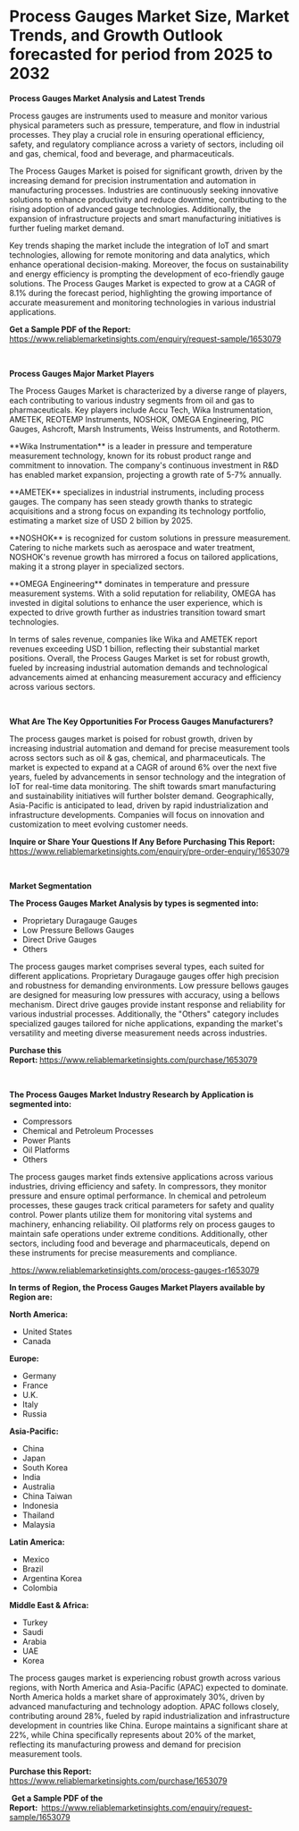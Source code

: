<p><h1>Process Gauges Market Size, Market Trends, and Growth Outlook forecasted for period from 2025 to 2032</h1></p><p><strong>Process Gauges Market Analysis and Latest Trends</strong></p>
<p><p>Process gauges are instruments used to measure and monitor various physical parameters such as pressure, temperature, and flow in industrial processes. They play a crucial role in ensuring operational efficiency, safety, and regulatory compliance across a variety of sectors, including oil and gas, chemical, food and beverage, and pharmaceuticals.</p><p>The Process Gauges Market is poised for significant growth, driven by the increasing demand for precision instrumentation and automation in manufacturing processes. Industries are continuously seeking innovative solutions to enhance productivity and reduce downtime, contributing to the rising adoption of advanced gauge technologies. Additionally, the expansion of infrastructure projects and smart manufacturing initiatives is further fueling market demand.</p><p>Key trends shaping the market include the integration of IoT and smart technologies, allowing for remote monitoring and data analytics, which enhance operational decision-making. Moreover, the focus on sustainability and energy efficiency is prompting the development of eco-friendly gauge solutions. The Process Gauges Market is expected to grow at a CAGR of 8.1% during the forecast period, highlighting the growing importance of accurate measurement and monitoring technologies in various industrial applications.</p></p>
<p><strong>Get a Sample PDF of the Report:&nbsp;</strong> <a href="https://www.reliablemarketinsights.com/enquiry/request-sample/1653079?utm_campaign=3148&utm_medium=2&utm_source=Github&utm_content=ia&utm_term=16042025&utm_id=process-gauges">https://www.reliablemarketinsights.com/enquiry/request-sample/1653079</a></p>
<p>&nbsp;</p>
<p><strong>Process Gauges Major Market Players</strong></p>
<p><p>The Process Gauges Market is characterized by a diverse range of players, each contributing to various industry segments from oil and gas to pharmaceuticals. Key players include Accu Tech, Wika Instrumentation, AMETEK, REOTEMP Instruments, NOSHOK, OMEGA Engineering, PIC Gauges, Ashcroft, Marsh Instruments, Weiss Instruments, and Rototherm.</p><p>**Wika Instrumentation** is a leader in pressure and temperature measurement technology, known for its robust product range and commitment to innovation. The company's continuous investment in R&D has enabled market expansion, projecting a growth rate of 5-7% annually.</p><p>**AMETEK** specializes in industrial instruments, including process gauges. The company has seen steady growth thanks to strategic acquisitions and a strong focus on expanding its technology portfolio, estimating a market size of USD 2 billion by 2025.</p><p>**NOSHOK** is recognized for custom solutions in pressure measurement. Catering to niche markets such as aerospace and water treatment, NOSHOK's revenue growth has mirrored a focus on tailored applications, making it a strong player in specialized sectors.</p><p>**OMEGA Engineering** dominates in temperature and pressure measurement systems. With a solid reputation for reliability, OMEGA has invested in digital solutions to enhance the user experience, which is expected to drive growth further as industries transition toward smart technologies.</p><p>In terms of sales revenue, companies like Wika and AMETEK report revenues exceeding USD 1 billion, reflecting their substantial market positions. Overall, the Process Gauges Market is set for robust growth, fueled by increasing industrial automation demands and technological advancements aimed at enhancing measurement accuracy and efficiency across various sectors.</p></p>
<p>&nbsp;</p>
<p><strong>What Are The Key Opportunities For Process Gauges Manufacturers?</strong></p>
<p><p>The process gauges market is poised for robust growth, driven by increasing industrial automation and demand for precise measurement tools across sectors such as oil & gas, chemical, and pharmaceuticals. The market is expected to expand at a CAGR of around 6% over the next five years, fueled by advancements in sensor technology and the integration of IoT for real-time data monitoring. The shift towards smart manufacturing and sustainability initiatives will further bolster demand. Geographically, Asia-Pacific is anticipated to lead, driven by rapid industrialization and infrastructure developments. Companies will focus on innovation and customization to meet evolving customer needs.</p></p>
<p><strong>Inquire or Share Your Questions If Any Before Purchasing This Report:</strong> <a href="https://www.reliablemarketinsights.com/enquiry/pre-order-enquiry/1653079?utm_campaign=3148&utm_medium=2&utm_source=Github&utm_content=ia&utm_term=16042025&utm_id=process-gauges">https://www.reliablemarketinsights.com/enquiry/pre-order-enquiry/1653079</a></p>
<p>&nbsp;</p>
<p><strong>Market Segmentation</strong></p>
<p><strong>The Process Gauges Market Analysis by types is segmented into:</strong></p>
<p><ul><li>Proprietary Duragauge Gauges</li><li>Low Pressure Bellows Gauges</li><li>Direct Drive Gauges</li><li>Others</li></ul></p>
<p><p>The process gauges market comprises several types, each suited for different applications. Proprietary Duragauge gauges offer high precision and robustness for demanding environments. Low pressure bellows gauges are designed for measuring low pressures with accuracy, using a bellows mechanism. Direct drive gauges provide instant response and reliability for various industrial processes. Additionally, the "Others" category includes specialized gauges tailored for niche applications, expanding the market's versatility and meeting diverse measurement needs across industries.</p></p>
<p><strong>Purchase this Report:&nbsp;</strong><a href="https://www.reliablemarketinsights.com/purchase/1653079?utm_campaign=3148&utm_medium=2&utm_source=Github&utm_content=ia&utm_term=16042025&utm_id=process-gauges">https://www.reliablemarketinsights.com/purchase/1653079</a></p>
<p>&nbsp;</p>
<p><strong>The Process Gauges Market Industry Research by Application is segmented into:</strong></p>
<p><ul><li>Compressors</li><li>Chemical and Petroleum Processes</li><li>Power Plants</li><li>Oil Platforms</li><li>Others</li></ul></p>
<p><p>The process gauges market finds extensive applications across various industries, driving efficiency and safety. In compressors, they monitor pressure and ensure optimal performance. In chemical and petroleum processes, these gauges track critical parameters for safety and quality control. Power plants utilize them for monitoring vital systems and machinery, enhancing reliability. Oil platforms rely on process gauges to maintain safe operations under extreme conditions. Additionally, other sectors, including food and beverage and pharmaceuticals, depend on these instruments for precise measurements and compliance.</p></p>
<p><a href="https://www.reliablemarketinsights.com/process-gauges-r1653079?utm_campaign=3148&utm_medium=2&utm_source=Github&utm_content=ia&utm_term=16042025&utm_id=process-gauges">&nbsp;https://www.reliablemarketinsights.com/process-gauges-r1653079</a></p>
<p><strong>In terms of Region, the Process Gauges Market Players available by Region are:</strong></p>
<p>
    <p> <strong> North America: </strong>
        <ul>
            <li>United States</li>
            <li>Canada</li>
        </ul>
        </p> 
    <p> <strong> Europe: </strong>
        <ul>
            <li>Germany</li>
            <li>France</li>
            <li>U.K.</li>
            <li>Italy</li>
            <li>Russia</li>
        </ul>
        </p> 
    <p> <strong> Asia-Pacific: </strong>
        <ul>
            <li>China</li>
            <li>Japan</li>
            <li>South Korea</li>
            <li>India</li>
            <li>Australia</li>
            <li>China Taiwan</li>
            <li>Indonesia</li>
            <li>Thailand</li>
            <li>Malaysia</li>
        </ul>
        </p> 
    <p> <strong> Latin America: </strong>
        <ul>
            <li>Mexico</li>
            <li>Brazil</li>
            <li>Argentina Korea</li>
            <li>Colombia</li>
        </ul>
        </p> 
    <p> <strong> Middle East & Africa: </strong>
        <ul>
            <li>Turkey</li>
            <li>Saudi</li>
            <li>Arabia</li>
            <li>UAE</li>
            <li>Korea</li>
        </ul>
    </p>
    </p>
<p><p>The process gauges market is experiencing robust growth across various regions, with North America and Asia-Pacific (APAC) expected to dominate. North America holds a market share of approximately 30%, driven by advanced manufacturing and technology adoption. APAC follows closely, contributing around 28%, fueled by rapid industrialization and infrastructure development in countries like China. Europe maintains a significant share at 22%, while China specifically represents about 20% of the market, reflecting its manufacturing prowess and demand for precision measurement tools.</p></p>
<p><strong>Purchase this Report: </strong><a href="https://www.reliablemarketinsights.com/purchase/1653079?utm_campaign=3148&utm_medium=2&utm_source=Github&utm_content=ia&utm_term=16042025&utm_id=process-gauges">https://www.reliablemarketinsights.com/purchase/1653079</a></p>
<p>&nbsp;<strong>Get a Sample PDF of the Report:&nbsp;&nbsp;</strong><a href="https://www.reliablemarketinsights.com/enquiry/request-sample/1653079?utm_campaign=3148&utm_medium=2&utm_source=Github&utm_content=ia&utm_term=16042025&utm_id=process-gauges">https://www.reliablemarketinsights.com/enquiry/request-sample/1653079</a></p>
<p><strong></strong></p>
<p><p></p><p></p><p></p></p>